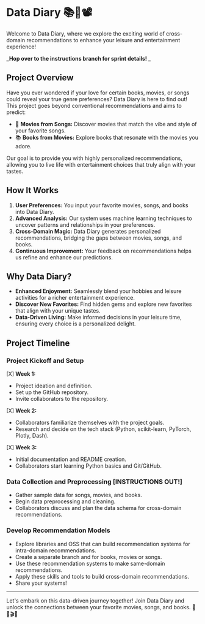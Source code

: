 # Data Diary 📚🎵📽️

Welcome to Data Diary, where we explore the exciting world of cross-domain recommendations to enhance your leisure and entertainment experience! 

**_Hop over to the instructions branch for sprint details! _**

## Project Overview

Have you ever wondered if your love for certain books, movies, or songs could reveal your true genre preferences? Data Diary is here to find out! This project goes beyond conventional recommendations and aims to predict:

- 🎵 **Movies from Songs:** Discover movies that match the vibe and style of your favorite songs.
- 📚 **Books from Movies:** Explore books that resonate with the movies you adore.

Our goal is to provide you with highly personalized recommendations, allowing you to live life with entertainment choices that truly align with your tastes.

## How It Works

1. **User Preferences:** You input your favorite movies, songs, and books into Data Diary.
2. **Advanced Analysis:** Our system uses machine learning techniques to uncover patterns and relationships in your preferences.
3. **Cross-Domain Magic:** Data Diary generates personalized recommendations, bridging the gaps between movies, songs, and books.
4. **Continuous Improvement:** Your feedback on recommendations helps us refine and enhance our predictions.

## Why Data Diary?

- **Enhanced Enjoyment:** Seamlessly blend your hobbies and leisure activities for a richer entertainment experience.
- **Discover New Favorites:** Find hidden gems and explore new favorites that align with your unique tastes.
- **Data-Driven Living:** Make informed decisions in your leisure time, ensuring every choice is a personalized delight.

## Project Timeline

### **Project Kickoff and Setup**
[X] **Week 1:**
  - Project ideation and definition.
  - Set up the GitHub repository.
  - Invite collaborators to the repository.
    
[X] **Week 2:**
  - Collaborators familiarize themselves with the project goals.
  - Research and decide on the tech stack (Python, scikit-learn, PyTorch, Plotly, Dash).
    
[X] **Week 3:**
  - Initial documentation and README creation.
  - Collaborators start learning Python basics and Git/GitHub.

### **Data Collection and Preprocessing [INSTRUCTIONS OUT!]**
  - Gather sample data for songs, movies, and books.
  - Begin data preprocessing and cleaning.
  - Collaborators discuss and plan the data schema for cross-domain recommendations.
 
### **Develop Recommendation Models**
  - Explore libraries and OSS that can build recommendation systems for intra-domain recommendations.
  - Create a separate branch and for books, movies or songs.
  - Use these recommendation systems to make same-domain recommendations.
  - Apply these skills and tools to build cross-domain recommendations.
  - Share your systems!
    
---

Let's embark on this data-driven journey together! Join Data Diary and unlock the connections between your favorite movies, songs, and books. 📖🎵🎬✨
